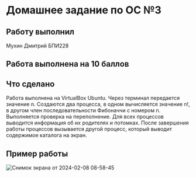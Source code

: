 # Домашнее задание по ОС №3

## Работу выполнил 
Мухин Дмитрий БПИ228

## Работа выполнена на 10 баллов

## Что сделано
Работа выполнена на VirtualBox Ubuntu. 
Через терминал передается значение n.
Создаются два процесса, в одном вычисляется значение n!, в другом член последовательности Фибоначчи с номером n.
Выполняется проверка на переполнение.
Для всех процессов выводится информация об их родителях и потомках.
После завершения работы процессов вызывается другой процесс, который выводит содержимое каталога на экран.

## Пример работы
![Снимок экрана от 2024-02-08 08-58-45](https://github.com/Dmitry-Pr/Homework_course2/assets/61019019/55e5d409-a9f5-4d2c-b678-8fb276207125)
